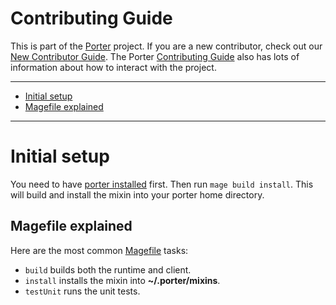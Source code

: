 # Contributing Guide

This is part of the [Porter][porter] project. If you are a new contributor,
check out our [New Contributor Guide][new-contrib]. The Porter [Contributing
Guide][contrib] also has lots of information about how to interact with the
project.

[porter]: https://github.com/getporter/porter
[new-contrib]: https://porter.sh/contribute
[contrib]: https://porter.sh/src/CONTRIBUTING.md

---

* [Initial setup](#initial-setup)
* [Magefile explained](#magefile-explained)

---

# Initial setup

You need to have [porter installed](https://porter.sh/install) first. Then run
`mage build install`. This will build and install the mixin into your porter
home directory.

## Magefile explained

Here are the most common [Magefile](https://magefile.org) tasks:

* `build` builds both the runtime and client.
* `install` installs the mixin into **~/.porter/mixins**.
* `testUnit` runs the unit tests.
